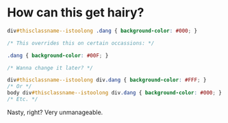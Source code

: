 # How can this get hairy?
~~~css
div#thisclassname--istoolong .dang { background-color: #000; }

/* This overrides this on certain occassions: */

.dang { background-color: #00F; }

/* Wanna change it later? */

div#thisclassname--istoolong div.dang { background-color: #FFF; }
/* Or */
body div#thisclassname--istoolong div.dang { background-color: #000; }
/* Etc. */
~~~
Nasty, right? Very unmanageable.
